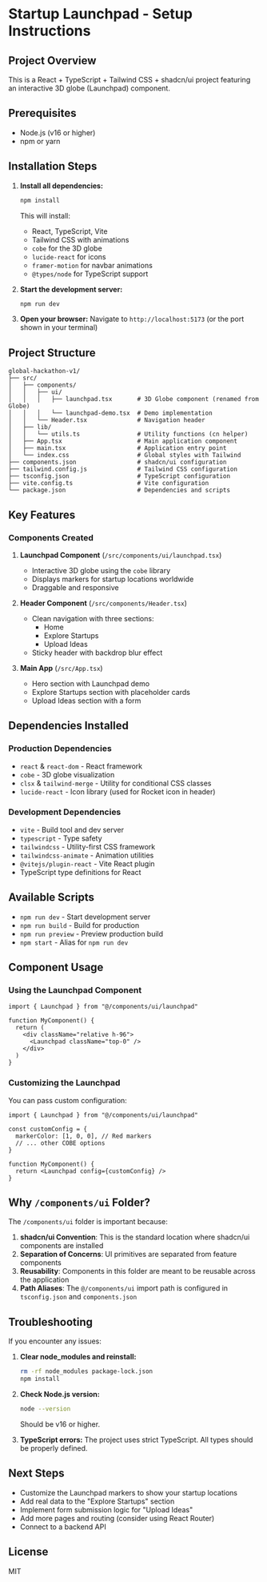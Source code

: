 # Startup Launchpad - Setup Instructions

## Project Overview

This is a React + TypeScript + Tailwind CSS + shadcn/ui project featuring an interactive 3D globe (Launchpad) component.

## Prerequisites

- Node.js (v16 or higher)
- npm or yarn

## Installation Steps

1. **Install all dependencies:**
   ```bash
   npm install
   ```
   
   This will install:
   - React, TypeScript, Vite
   - Tailwind CSS with animations
   - `cobe` for the 3D globe
   - `lucide-react` for icons
   - `framer-motion` for navbar animations
   - `@types/node` for TypeScript support

2. **Start the development server:**
   ```bash
   npm run dev
   ```

3. **Open your browser:**
   Navigate to `http://localhost:5173` (or the port shown in your terminal)

## Project Structure

```
global-hackathon-v1/
├── src/
│   ├── components/
│   │   ├── ui/
│   │   │   ├── launchpad.tsx       # 3D Globe component (renamed from Globe)
│   │   │   └── launchpad-demo.tsx  # Demo implementation
│   │   └── Header.tsx              # Navigation header
│   ├── lib/
│   │   └── utils.ts                # Utility functions (cn helper)
│   ├── App.tsx                     # Main application component
│   ├── main.tsx                    # Application entry point
│   └── index.css                   # Global styles with Tailwind
├── components.json                 # shadcn/ui configuration
├── tailwind.config.js              # Tailwind CSS configuration
├── tsconfig.json                   # TypeScript configuration
├── vite.config.ts                  # Vite configuration
└── package.json                    # Dependencies and scripts
```

## Key Features

### Components Created

1. **Launchpad Component** (`/src/components/ui/launchpad.tsx`)
   - Interactive 3D globe using the `cobe` library
   - Displays markers for startup locations worldwide
   - Draggable and responsive

2. **Header Component** (`/src/components/Header.tsx`)
   - Clean navigation with three sections:
     - Home
     - Explore Startups
     - Upload Ideas
   - Sticky header with backdrop blur effect

3. **Main App** (`/src/App.tsx`)
   - Hero section with Launchpad demo
   - Explore Startups section with placeholder cards
   - Upload Ideas section with a form

## Dependencies Installed

### Production Dependencies
- `react` & `react-dom` - React framework
- `cobe` - 3D globe visualization
- `clsx` & `tailwind-merge` - Utility for conditional CSS classes
- `lucide-react` - Icon library (used for Rocket icon in header)

### Development Dependencies
- `vite` - Build tool and dev server
- `typescript` - Type safety
- `tailwindcss` - Utility-first CSS framework
- `tailwindcss-animate` - Animation utilities
- `@vitejs/plugin-react` - Vite React plugin
- TypeScript type definitions for React

## Available Scripts

- `npm run dev` - Start development server
- `npm run build` - Build for production
- `npm run preview` - Preview production build
- `npm start` - Alias for `npm run dev`

## Component Usage

### Using the Launchpad Component

```tsx
import { Launchpad } from "@/components/ui/launchpad"

function MyComponent() {
  return (
    <div className="relative h-96">
      <Launchpad className="top-0" />
    </div>
  )
}
```

### Customizing the Launchpad

You can pass custom configuration:

```tsx
import { Launchpad } from "@/components/ui/launchpad"

const customConfig = {
  markerColor: [1, 0, 0], // Red markers
  // ... other COBE options
}

function MyComponent() {
  return <Launchpad config={customConfig} />
}
```

## Why `/components/ui` Folder?

The `/components/ui` folder is important because:

1. **shadcn/ui Convention**: This is the standard location where shadcn/ui components are installed
2. **Separation of Concerns**: UI primitives are separated from feature components
3. **Reusability**: Components in this folder are meant to be reusable across the application
4. **Path Aliases**: The `@/components/ui` import path is configured in `tsconfig.json` and `components.json`

## Troubleshooting

If you encounter any issues:

1. **Clear node_modules and reinstall:**
   ```bash
   rm -rf node_modules package-lock.json
   npm install
   ```

2. **Check Node.js version:**
   ```bash
   node --version
   ```
   Should be v16 or higher.

3. **TypeScript errors:**
   The project uses strict TypeScript. All types should be properly defined.

## Next Steps

- Customize the Launchpad markers to show your startup locations
- Add real data to the "Explore Startups" section
- Implement form submission logic for "Upload Ideas"
- Add more pages and routing (consider using React Router)
- Connect to a backend API

## License

MIT

